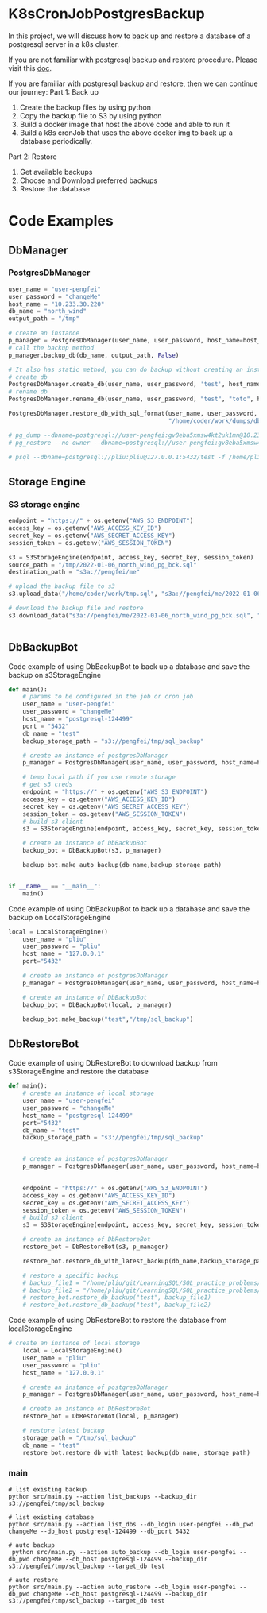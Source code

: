# K8sCronJobPostgresBackup

In this project, we will discuss how to back up and restore a database of a postgresql server in a k8s cluster.

If you are not familiar with postgresql backup and restore procedure. Please visit
this [doc](docs/Postgres_db_backup_restore.md).

If you are familiar with postgresql backup and restore, then we can continue our journey:
Part 1: Back up

1. Create the backup files by using python
2. Copy the backup file to S3 by using python
3. Build a docker image that host the above code and able to run it
4. Build a k8s cronJob that uses the above docker img to back up a database periodically.

Part 2: Restore

1. Get available backups
2. Choose and Download preferred backups
3. Restore the database

# Code Examples

## DbManager

### PostgresDbManager

```python
user_name = "user-pengfei"
user_password = "changeMe"
host_name = "10.233.30.220"
db_name = "north_wind"
output_path = "/tmp"

# create an instance
p_manager = PostgresDbManager(user_name, user_password, host_name=host_name, port="5432")
# call the backup method
p_manager.backup_db(db_name, output_path, False)

# It also has static method, you can do backup without creating an instance of the PostgresDbManager 
# create db
PostgresDbManager.create_db(user_name, user_password, 'test', host_name)
# rename db
PostgresDbManager.rename_db(user_name, user_password, "test", "toto", host_name)

PostgresDbManager.restore_db_with_sql_format(user_name, user_password, "test",
                                             "/home/coder/work/dumps/db_backup.sql", host_name)

# pg_dump --dbname=postgresql://user-pengfei:gv8eba5xmsw4kt2uk1mn@10.233.30.220:5432/north_wind -f /tmp/dump.sql -Fc -v
# pg_restore --no-owner --dbname=postgresql://user-pengfei:gv8eba5xmsw4kt2uk1mn@10.233.30.220:5432/north_wind /tmp/dump.sql

# psql --dbname=postgresql://pliu:pliu@127.0.0.1:5432/test -f /home/pliu/git/LearningSQL/SQL_practice_problems/data_base/northwind_ddl.sql
```

## Storage Engine

### S3 storage engine

```python
endpoint = "https://" + os.getenv("AWS_S3_ENDPOINT")
access_key = os.getenv("AWS_ACCESS_KEY_ID")
secret_key = os.getenv("AWS_SECRET_ACCESS_KEY")
session_token = os.getenv("AWS_SESSION_TOKEN")

s3 = S3StorageEngine(endpoint, access_key, secret_key, session_token)
source_path = "/tmp/2022-01-06_north_wind_pg_bck.sql"
destination_path = "s3a://pengfei/me"

# upload the backup file to s3
s3.upload_data("/home/coder/work/tmp.sql", "s3a://pengfei/me/2022-01-06_north_wind_pg_bck.sql")

# download the backup file and restore
s3.download_data("s3a://pengfei/me/2022-01-06_north_wind_pg_bck.sql", "/home/coder/work/tmp1.sql")



```

## DbBackupBot

Code example of using DbBackupBot to back up a database and save the backup on s3StorageEngine

```python
def main():
    # params to be configured in the job or cron job
    user_name = "user-pengfei"
    user_password = "changeMe"
    host_name = "postgresql-124499"
    port = "5432"
    db_name = "test"
    backup_storage_path = "s3://pengfei/tmp/sql_backup"

    # create an instance of postgresDbManager
    p_manager = PostgresDbManager(user_name, user_password, host_name=host_name, port=port)

    # temp local path if you use remote storage
    # get s3 creds
    endpoint = "https://" + os.getenv("AWS_S3_ENDPOINT")
    access_key = os.getenv("AWS_ACCESS_KEY_ID")
    secret_key = os.getenv("AWS_SECRET_ACCESS_KEY")
    session_token = os.getenv("AWS_SESSION_TOKEN")
    # build s3 client
    s3 = S3StorageEngine(endpoint, access_key, secret_key, session_token)

    # create an instance of DbBackupBot
    backup_bot = DbBackupBot(s3, p_manager)

    backup_bot.make_auto_backup(db_name,backup_storage_path)


if __name__ == "__main__":
    main()
```

Code example of using DbBackupBot to back up a database and save the backup on LocalStorageEngine
```python
local = LocalStorageEngine()
    user_name = "pliu"
    user_password = "pliu"
    host_name = "127.0.0.1"
    port="5432"

    # create an instance of postgresDbManager
    p_manager = PostgresDbManager(user_name, user_password, host_name=host_name, port=port)

    # create an instance of DbBackupBot
    backup_bot = DbBackupBot(local, p_manager)

    backup_bot.make_backup("test","/tmp/sql_backup")
```

## DbRestoreBot
Code example of using DbRestoreBot to download backup from s3StorageEngine and restore the database
```python
def main():
    # create an instance of local storage
    user_name = "user-pengfei"
    user_password = "changeMe"
    host_name = "postgresql-124499"
    port="5432"
    db_name = "test"
    backup_storage_path = "s3://pengfei/tmp/sql_backup"


    # create an instance of postgresDbManager
    p_manager = PostgresDbManager(user_name, user_password, host_name=host_name, port=port)
    

    endpoint = "https://" + os.getenv("AWS_S3_ENDPOINT")
    access_key = os.getenv("AWS_ACCESS_KEY_ID")
    secret_key = os.getenv("AWS_SECRET_ACCESS_KEY")
    session_token = os.getenv("AWS_SESSION_TOKEN")
    # build s3 client
    s3 = S3StorageEngine(endpoint, access_key, secret_key, session_token)

    # create an instance of DbRestoreBot
    restore_bot = DbRestoreBot(s3, p_manager)

    restore_bot.restore_db_with_latest_backup(db_name,backup_storage_path)

    # restore a specific backup
    # backup_file1 = "/home/pliu/git/LearningSQL/SQL_practice_problems/data_base/northwind_ddl.sql"
    # backup_file2 = "/home/pliu/git/LearningSQL/SQL_practice_problems/data_base/northwind_data.sql"
    # restore_bot.restore_db_backup("test", backup_file1)
    # restore_bot.restore_db_backup("test", backup_file2)
```

Code example of using DbRestoreBot to restore the database from localStorageEngine

```python
# create an instance of local storage
    local = LocalStorageEngine()
    user_name = "pliu"
    user_password = "pliu"
    host_name = "127.0.0.1"

    # create an instance of postgresDbManager
    p_manager = PostgresDbManager(user_name, user_password, host_name=host_name, port="5432")

    # create an instance of DbRestoreBot
    restore_bot = DbRestoreBot(local, p_manager)

    # restore latest backup
    storage_path = "/tmp/sql_backup"
    db_name = "test"
    restore_bot.restore_db_with_latest_backup(db_name, storage_path)
```

### main

```shell
# list existing backup
python src/main.py --action list_backups --backup_dir s3://pengfei/tmp/sql_backup

# list existing database
python src/main.py --action list_dbs --db_login user-pengfei --db_pwd changeMe --db_host postgresql-124499 --db_port 5432

# auto backup
 python src/main.py --action auto_backup --db_login user-pengfei --db_pwd changeMe --db_host postgresql-124499 --backup_dir s3://pengfei/tmp/sql_backup --target_db test
 
# auto restore
python src/main.py --action auto_restore --db_login user-pengfei --db_pwd changeMe --db_host postgresql-124499 --backup_dir s3://pengfei/tmp/sql_backup --target_db test 
```